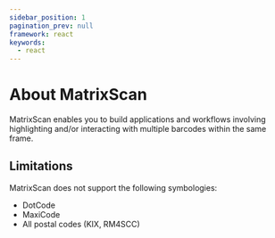 ```yaml
---
sidebar_position: 1
pagination_prev: null
framework: react
keywords:
  - react
---
```


# About MatrixScan

MatrixScan enables you to build applications and workflows involving highlighting and/or interacting with multiple barcodes within the same frame.

## Limitations

MatrixScan does not support the following symbologies:

- DotCode
- MaxiCode
- All postal codes (KIX, RM4SCC)
